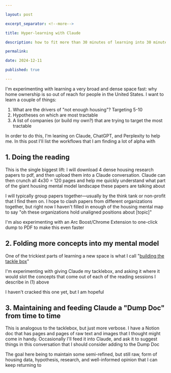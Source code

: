 ```yaml
---

layout: post

excerpt_separator: <!--more-->

title: Hyper-learning with Claude

description: how to fit more than 30 minutes of learning into 30 minutes

permalink: 

date: 2024-12-11

published: true

---
```


I'm experimenting with learning a very broad and dense space fast: why home ownership is so out of reach for people in the United States. I want to learn a couple of things:
1. What are the drivers of "not enough housing"? Targeting 5-10
2. Hypotheses on which are most tractable
3. A list of companies (or build my own?) that are trying to target the most tractable


In order to do this, I'm leaning on Claude, ChatGPT, and Perplexity to help me. In this post I'll list the workflows that I am finding a lot of alpha with

## 1. Doing the reading
This is the single biggest lift: I will download 4 dense housing research papers to pdf, and then upload them into a Claude conversation. Claude can then crunch all 4x30 = 120 pages and help me quickly understand what part of the giant housing mental model landscape these papers are talking about

I will typically group papers together—usually by the think tank or non-profit that I find them on. I hope to clash papers from different organizations together, but right now I haven't filled in enough of the housing mental map to say "oh these organizations hold unaligned positions about [topic]"

I'm also experimenting with an Arc Boost/Chrome Extension to one-click dump to PDF to make this even faster


## 2. Folding more concepts into my mental model
One of the trickiest parts of learning a new space is what I call "[building the tackle box](https://alexdou.notion.site/Building-the-Tacklebox-2dae376f738b4671a5a93ed3aabc777c)"

I'm experimenting with giving Claude my tacklebox, and asking it where it would slot the concepts that come out of each of the reading sessions I describe in (1) above

I haven't cracked this one yet, but I am hopeful


## 3. Maintaining and feeding Claude a "Dump Doc" from time to time
This is analogous to the tacklebox, but just more verbose. I have a Notion doc that has pages and pages of raw text and images that I thought might come in handy. Occasionally I'll feed it into Claude, and ask it to suggest things in this conversation that I should consider adding to the Dump Doc

The goal here being to maintain some semi-refined, but still raw, form of housing data, hypothesis, research, and well-informed opinion that I can keep returning to
